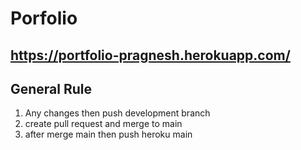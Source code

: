 # Porfolio
## https://portfolio-pragnesh.herokuapp.com/

## General Rule
1. Any changes then push development branch
2. create pull request and merge to main
3. after merge main then push heroku main